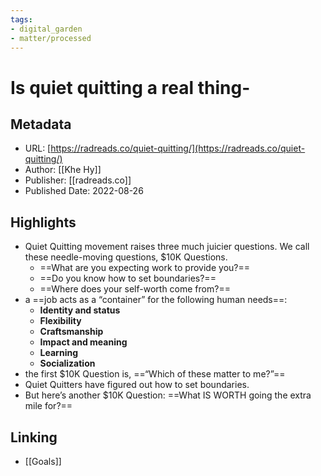 ```yaml
---
tags: 
- digital_garden
- matter/processed
---
```

# Is quiet quitting a real thing-
## Metadata
* URL: [https://radreads.co/quiet-quitting/](https://radreads.co/quiet-quitting/)
* Author: [[Khe Hy]]
* Publisher: [[radreads.co]]
* Published Date: 2022-08-26

## Highlights
* Quiet Quitting movement raises three much juicier questions. We call these needle-moving questions, $10K Questions.
	* ==What are you expecting work to provide you?== 
	* ==Do you know how to set boundaries?== 
	* ==Where does your self-worth come from?==
* a ==job acts as a “container” for the following human needs==:
	* **Identity and status**
	* **Flexibility** 
	* **Craftsmanship** 
	* **Impact and meaning**
	* **Learning** 
	* **Socialization**
* the first $10K Question is, ==“Which of these matter to me?”==
* Quiet Quitters have figured out how to set boundaries.
* But here’s another $10K Question: ==What IS WORTH going the extra mile for?==

## Linking
+ [[Goals]]